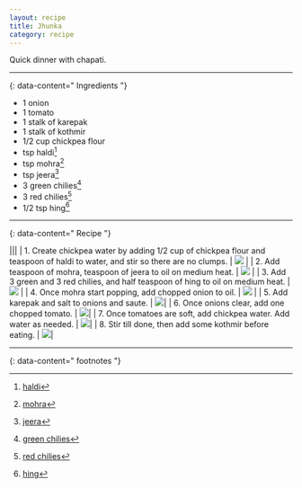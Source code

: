 ```yaml
---
layout: recipe
title: Jhunka
category: recipe
---
```


Quick dinner with chapati.

---
{: data-content=" Ingredients "}

- 1 onion
- 1 tomato
- 1 stalk of karepak
- 1 stalk of kothmir
- 1/2 cup chickpea flour
- tsp haldi[^1]
- tsp mohra[^2]
- tsp jeera[^3]
- 3 green chilies[^4]
- 3 red chilies[^5]
- 1/2 tsp hing[^6]

---
{: data-content=" Recipe "}

|<img src="https://raw.githubusercontent.com/abadari3/abadari3.github.io/master/_images/dalmakhani0.jpeg" style="width: 0%;height: 0;">|<img src="https://raw.githubusercontent.com/abadari3/abadari3.github.io/master/_images/dalmakhani0.jpeg" style="width: 0%;height: 0;">|
| 1. Create chickpea water by adding 1/2 cup of chickpea flour and teaspoon of haldi to water, and stir so there are no clumps. | <img src="https://raw.githubusercontent.com/abadari3/abadari3.github.io/master/_images/jhunka0.jpeg" > |
| 2. Add teaspoon of mohra, teaspoon of jeera to oil on medium heat. | <img src="https://raw.githubusercontent.com/abadari3/abadari3.github.io/master/_images/jhunka1.jpeg"> |
| 3. Add 3 green and 3 red chilies, and half teaspoon of hing to oil on medium heat. | <img src="https://raw.githubusercontent.com/abadari3/abadari3.github.io/master/_images/jhunka2.jpeg"> |
| 4. Once mohra start popping, add chopped onion to oil.  | <img src="https://raw.githubusercontent.com/abadari3/abadari3.github.io/master/_images/jhunka3.jpeg"> |
| 5. Add karepak and salt to onions and saute.  | <img src="https://raw.githubusercontent.com/abadari3/abadari3.github.io/master/_images/jhunka4.jpeg">|
| 6. Once onions clear, add one chopped tomato.  | <img src="https://raw.githubusercontent.com/abadari3/abadari3.github.io/master/_images/jhunka5.jpeg">|
| 7. Once tomatoes are soft, add chickpea water. Add water as needed. | <img src="https://raw.githubusercontent.com/abadari3/abadari3.github.io/master/_images/jhunka6.jpeg">|
| 8. Stir till done, then add some kothmir before eating.  | <img src="https://raw.githubusercontent.com/abadari3/abadari3.github.io/master/_images/jhunka7.jpeg">|

---
{: data-content=" footnotes "}

[^1]: [haldi](/ingredients#haldi)
[^2]: [mohra](/ingredients#mohra)
[^3]: [jeera](/ingredients#jeera)
[^4]: [green chilies](/ingredients#greenchilies)
[^5]: [red chilies](/ingredients#redchilies)
[^6]: [hing](/ingredients#hing)